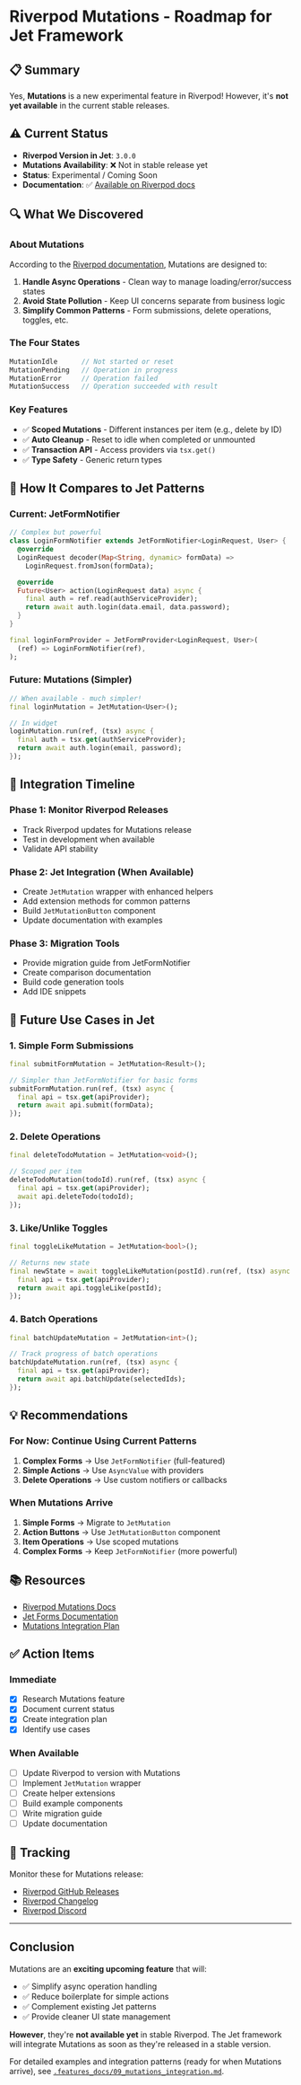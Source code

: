 # Riverpod Mutations - Roadmap for Jet Framework

## 📋 Summary

Yes, **Mutations** is a new experimental feature in Riverpod! However, it's **not yet available** in the current stable releases.

## ⚠️ Current Status

- **Riverpod Version in Jet**: `3.0.0`
- **Mutations Availability**: ❌ Not in stable release yet
- **Status**: Experimental / Coming Soon
- **Documentation**: ✅ [Available on Riverpod docs](https://riverpod.dev/docs/concepts2/mutations)

## 🔍 What We Discovered

### About Mutations

According to the [Riverpod documentation](https://riverpod.dev/docs/concepts2/mutations), Mutations are designed to:

1. **Handle Async Operations** - Clean way to manage loading/error/success states
2. **Avoid State Pollution** - Keep UI concerns separate from business logic
3. **Simplify Common Patterns** - Form submissions, delete operations, toggles, etc.

### The Four States

```dart
MutationIdle      // Not started or reset
MutationPending   // Operation in progress  
MutationError     // Operation failed
MutationSuccess   // Operation succeeded with result
```

### Key Features

- ✅ **Scoped Mutations** - Different instances per item (e.g., delete by ID)
- ✅ **Auto Cleanup** - Reset to idle when completed or unmounted
- ✅ **Transaction API** - Access providers via `tsx.get()`
- ✅ **Type Safety** - Generic return types

## 🎯 How It Compares to Jet Patterns

### Current: JetFormNotifier

```dart
// Complex but powerful
class LoginFormNotifier extends JetFormNotifier<LoginRequest, User> {
  @override
  LoginRequest decoder(Map<String, dynamic> formData) => 
    LoginRequest.fromJson(formData);

  @override
  Future<User> action(LoginRequest data) async {
    final auth = ref.read(authServiceProvider);
    return await auth.login(data.email, data.password);
  }
}

final loginFormProvider = JetFormProvider<LoginRequest, User>(
  (ref) => LoginFormNotifier(ref),
);
```

### Future: Mutations (Simpler)

```dart
// When available - much simpler!
final loginMutation = JetMutation<User>();

// In widget
loginMutation.run(ref, (tsx) async {
  final auth = tsx.get(authServiceProvider);
  return await auth.login(email, password);
});
```

## 📅 Integration Timeline

### Phase 1: Monitor Riverpod Releases
- Track Riverpod updates for Mutations release
- Test in development when available
- Validate API stability

### Phase 2: Jet Integration (When Available)
- Create `JetMutation` wrapper with enhanced helpers
- Add extension methods for common patterns
- Build `JetMutationButton` component
- Update documentation with examples

### Phase 3: Migration Tools
- Provide migration guide from JetFormNotifier
- Create comparison documentation
- Build code generation tools
- Add IDE snippets

## 🚀 Future Use Cases in Jet

### 1. Simple Form Submissions
```dart
final submitFormMutation = JetMutation<Result>();

// Simpler than JetFormNotifier for basic forms
submitFormMutation.run(ref, (tsx) async {
  final api = tsx.get(apiProvider);
  return await api.submit(formData);
});
```

### 2. Delete Operations
```dart
final deleteTodoMutation = JetMutation<void>();

// Scoped per item
deleteTodoMutation(todoId).run(ref, (tsx) async {
  final api = tsx.get(apiProvider);
  await api.deleteTodo(todoId);
});
```

### 3. Like/Unlike Toggles
```dart
final toggleLikeMutation = JetMutation<bool>();

// Returns new state
final newState = await toggleLikeMutation(postId).run(ref, (tsx) async {
  final api = tsx.get(apiProvider);
  return await api.toggleLike(postId);
});
```

### 4. Batch Operations
```dart
final batchUpdateMutation = JetMutation<int>();

// Track progress of batch operations
batchUpdateMutation.run(ref, (tsx) async {
  final api = tsx.get(apiProvider);
  return await api.batchUpdate(selectedIds);
});
```

## 💡 Recommendations

### For Now: Continue Using Current Patterns

1. **Complex Forms** → Use `JetFormNotifier` (full-featured)
2. **Simple Actions** → Use `AsyncValue` with providers
3. **Delete Operations** → Use custom notifiers or callbacks

### When Mutations Arrive

1. **Simple Forms** → Migrate to `JetMutation`
2. **Action Buttons** → Use `JetMutationButton` component
3. **Item Operations** → Use scoped mutations
4. **Complex Forms** → Keep `JetFormNotifier` (more powerful)

## 📚 Resources

- [Riverpod Mutations Docs](https://riverpod.dev/docs/concepts2/mutations)
- [Jet Forms Documentation](./.features_docs/05_forms_system.md)
- [Mutations Integration Plan](./.features_docs/09_mutations_integration.md)

## ✅ Action Items

### Immediate
- [x] Research Mutations feature
- [x] Document current status
- [x] Create integration plan
- [x] Identify use cases

### When Available
- [ ] Update Riverpod to version with Mutations
- [ ] Implement `JetMutation` wrapper
- [ ] Create helper extensions
- [ ] Build example components
- [ ] Write migration guide
- [ ] Update documentation

## 🔗 Tracking

Monitor these for Mutations release:
- [Riverpod GitHub Releases](https://github.com/rrousselGit/riverpod/releases)
- [Riverpod Changelog](https://pub.dev/packages/riverpod/changelog)
- [Riverpod Discord](https://discord.gg/Rbr7PNPNr9)

---

## Conclusion

Mutations are an **exciting upcoming feature** that will:
- ✅ Simplify async operation handling
- ✅ Reduce boilerplate for simple actions  
- ✅ Complement existing Jet patterns
- ✅ Provide cleaner UI state management

**However**, they're **not available yet** in stable Riverpod. The Jet framework will integrate Mutations as soon as they're released in a stable version.

For detailed examples and integration patterns (ready for when Mutations arrive), see [`.features_docs/09_mutations_integration.md`](./.features_docs/09_mutations_integration.md).


